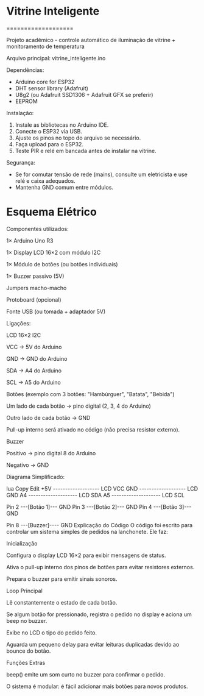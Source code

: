 # **Vitrine Inteligente**
===================

Projeto acadêmico - controle automático de iluminação de vitrine + monitoramento de temperatura

Arquivo principal: vitrine_inteligente.ino

Dependências:
 - Arduino core for ESP32
 - DHT sensor library (Adafruit)
 - U8g2 (ou Adafruit SSD1306 + Adafruit GFX se preferir)
 - EEPROM

Instalação:
 1. Instale as bibliotecas no Arduino IDE.
 2. Conecte o ESP32 via USB.
 3. Ajuste os pinos no topo do arquivo se necessário.
 4. Faça upload para o ESP32.
 5. Teste PIR e relé em bancada antes de instalar na vitrine.

Segurança:
 - Se for comutar tensão de rede (mains), consulte um eletricista e use relé e caixa adequados.
 - Mantenha GND comum entre módulos.


# **Esquema Elétrico**
Componentes utilizados:

1× Arduino Uno R3

1× Display LCD 16×2 com módulo I2C

1× Módulo de botões (ou botões individuais)

1× Buzzer passivo (5V)

Jumpers macho-macho

Protoboard (opcional)

Fonte USB (ou tomada + adaptador 5V)

Ligações:

LCD 16×2 I2C

VCC → 5V do Arduino

GND → GND do Arduino

SDA → A4 do Arduino

SCL → A5 do Arduino

Botões (exemplo com 3 botões: "Hambúrguer", "Batata", "Bebida")

Um lado de cada botão → pino digital (2, 3, 4 do Arduino)

Outro lado de cada botão → GND

Pull-up interno será ativado no código (não precisa resistor externo).

Buzzer

Positivo → pino digital 8 do Arduino

Negativo → GND

Diagrama Simplificado:

lua
Copy
Edit
   +5V ------------------- LCD VCC
   GND ------------------- LCD GND
   A4 -------------------- LCD SDA
   A5 -------------------- LCD SCL

   Pin 2  ---[Botão 1]--- GND
   Pin 3  ---[Botão 2]--- GND
   Pin 4  ---[Botão 3]--- GND

   Pin 8  ---[Buzzer]---- GND
Explicação do Código
O código foi escrito para controlar um sistema simples de pedidos na lanchonete.
Ele faz:

Inicialização

Configura o display LCD 16×2 para exibir mensagens de status.

Ativa o pull-up interno dos pinos de botões para evitar resistores externos.

Prepara o buzzer para emitir sinais sonoros.

Loop Principal

Lê constantemente o estado de cada botão.

Se algum botão for pressionado, registra o pedido no display e aciona um beep no buzzer.

Exibe no LCD o tipo do pedido feito.

Aguarda um pequeno delay para evitar leituras duplicadas devido ao bounce do botão.

Funções Extras

beep() emite um som curto no buzzer para confirmar o pedido.

O sistema é modular: é fácil adicionar mais botões para novos produtos.
